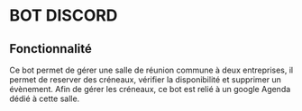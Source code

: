 # BOT DISCORD

## Fonctionnalité

Ce bot permet de gérer une salle de réunion commune à deux entreprises,
il permet de reserver des créneaux, vérifier la disponibilité et supprimer un évènement.
Afin de gérer les créneaux, ce bot est relié à un google Agenda dédié à cette salle. 
